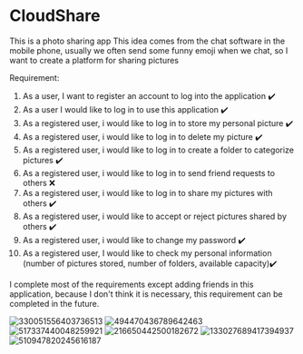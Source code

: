 # CloudShare

This is a photo sharing app
This idea comes from the chat software in the mobile phone,
usually we often send some funny emoji when we chat, 
so I want to create a platform for sharing pictures


Requirement:
1. As a user, I want to register an account to log into the application                     ✔️
2. As a user I would like to log in to use this application                                 ✔️
3. As a registered user, i would like to log in to store my personal picture                ✔️
4. As a registered user, i would like to log in to delete my picture                        ✔️
5. As a registered user, i would like to log in to create a folder to categorize pictures   ✔️
6. As a registered user, i would like to log in to send friend requests to others           ❌
7. As a registered user, i would like to log in to share my pictures with others            ✔️
8. As a registered user, i would like to accept or reject pictures shared by others         ✔️
9. As a registered user, i would like to change my password                                 ✔️
10. As a registered user, I would like to check my personal information (number of pictures stored, number of folders, available capacity)✔️


I complete most of the requirements except adding friends in this application, because I don't think it is necessary, this requirement can be completed in the future.


![330051556403736513](https://user-images.githubusercontent.com/75226562/205371018-98484b1c-a425-40d4-9190-88963a2e35b4.jpg)
![494470436789642463](https://user-images.githubusercontent.com/75226562/205371055-29b5f46e-5a6b-4a36-beb8-8e0c5ac6c92f.jpg)
![517337440048259921](https://user-images.githubusercontent.com/75226562/205371733-33298126-5151-4a31-8402-965c7092f7b4.jpg)
![216650442500182672](https://user-images.githubusercontent.com/75226562/205371746-8c70ca92-341d-4c75-b81d-7a03efb6fbf2.jpg)
![133027689417394937](https://user-images.githubusercontent.com/75226562/205371766-1f999607-5552-4184-97b5-57b830cff766.jpg)
![510947820245616187](https://user-images.githubusercontent.com/75226562/205371791-090ae598-483e-4a2e-9fb6-46b59e9e6594.jpg)




